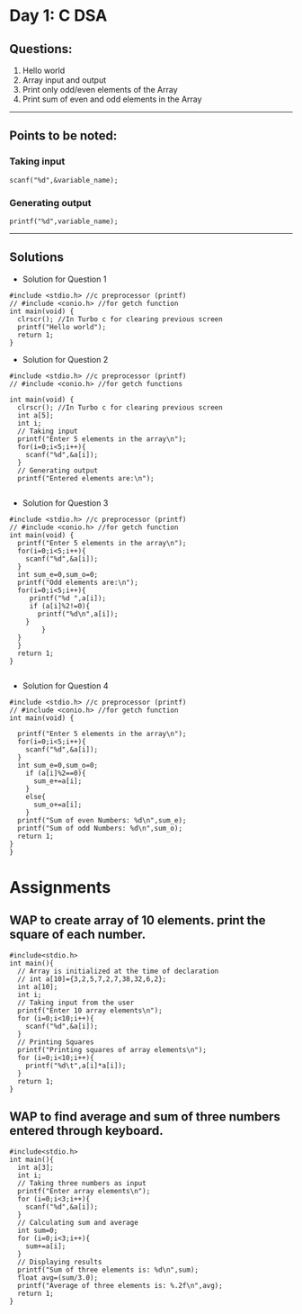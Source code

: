 # Day 1: C DSA
## Questions:
1. Hello world
2. Array input and output
3. Print only odd/even elements of the Array
4. Print sum of even and odd elements in the Array

---
## Points to be noted:
### Taking input
```
scanf("%d",&variable_name);
```
### Generating output
```
printf("%d",variable_name);
```

---
## Solutions
- Solution for Question 1 
```
#include <stdio.h> //c preprocessor (printf)
// #include <conio.h> //for getch function
int main(void) {
  clrscr(); //In Turbo c for clearing previous screen
  printf("Hello world");
  return 1;
}
```
- Solution for Question 2 
```
#include <stdio.h> //c preprocessor (printf)
// #include <conio.h> //for getch functions

int main(void) {
  clrscr(); //In Turbo c for clearing previous screen
  int a[5];
  int i;
  // Taking input
  printf("Enter 5 elements in the array\n");
  for(i=0;i<5;i++){
    scanf("%d",&a[i]);
  }
  // Generating output
  printf("Entered elements are:\n");
  
```
- Solution for Question 3
```
#include <stdio.h> //c preprocessor (printf)
// #include <conio.h> //for getch function
int main(void) {
  printf("Enter 5 elements in the array\n");
  for(i=0;i<5;i++){
    scanf("%d",&a[i]);
  }
  int sum_e=0,sum_o=0;
  printf("Odd elements are:\n");
  for(i=0;i<5;i++){
     printf("%d ",a[i]);
     if (a[i]%2!=0){
       printf("%d\n",a[i]);
    }
        }
  }
  }
  return 1;
}
  
```
- Solution for Question 4
```
#include <stdio.h> //c preprocessor (printf)
// #include <conio.h> //for getch function
int main(void) {

  printf("Enter 5 elements in the array\n");
  for(i=0;i<5;i++){
    scanf("%d",&a[i]);
  }
  int sum_e=0,sum_o=0;
    if (a[i]%2==0){
      sum_e+=a[i];
    }
    else{
      sum_o+=a[i];
    }
  printf("Sum of even Numbers: %d\n",sum_e);
  printf("Sum of odd Numbers: %d\n",sum_o);
  return 1;
}
}
```

# Assignments

## WAP to create array of 10 elements. print the square of each number.
```
#include<stdio.h>
int main(){
  // Array is initialized at the time of declaration
  // int a[10]={3,2,5,7,2,7,38,32,6,2}; 
  int a[10];
  int i;
  // Taking input from the user
  printf("Enter 10 array elements\n");
  for (i=0;i<10;i++){
    scanf("%d",&a[i]);
  }
  // Printing Squares
  printf("Printing squares of array elements\n");
  for (i=0;i<10;i++){
    printf("%d\t",a[i]*a[i]);
  }
  return 1;
}
```


## WAP to find average and sum of three numbers entered through keyboard.
```
#include<stdio.h>
int main(){
  int a[3];
  int i;
  // Taking three numbers as input
  printf("Enter array elements\n");
  for (i=0;i<3;i++){
    scanf("%d",&a[i]);
  }
  // Calculating sum and average
  int sum=0;
  for (i=0;i<3;i++){
    sum+=a[i];
  }
  // Displaying results
  printf("Sum of three elements is: %d\n",sum);
  float avg=(sum/3.0);
  printf("Average of three elements is: %.2f\n",avg);
  return 1;
}
```
